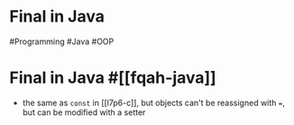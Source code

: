 # Final in Java

#Programming #Java #OOP

# Final in Java #[[fqah-java]]

- the same as `const` in [[l7p6-c]], but objects can't be reassigned with `=`, but can be modified with a setter
